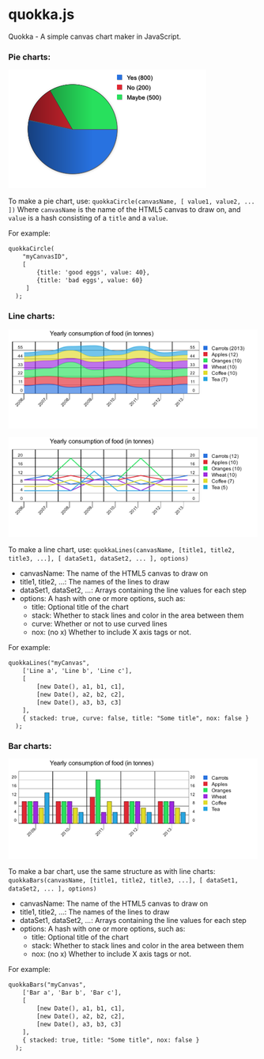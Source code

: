 quokka.js
=========

Quokka - A simple canvas chart maker in JavaScript.



### Pie charts: ###

![pie chart](https://github.com/Humbedooh/quokka.js/raw/master/quokka_example2.png "Example pie chart")

To make a pie chart, use:
   `quokkaCircle(canvasName, [ value1, value2, ... ])`
Where `canvasName` is the name of the HTML5 canvas to draw on, and `value` is a hash consisting of a `title` and a `value`.

For example:

    quokkaCircle(
        "myCanvasID", 
        [ 
            {title: 'good eggs', value: 40},
            {title: 'bad eggs', value: 60}
         ]
      );
    
### Line charts: ###

![line chart](https://github.com/Humbedooh/quokka.js/raw/master/quokka_example1.png "Example line chart")

![line chart](https://github.com/Humbedooh/quokka.js/raw/master/quokka_example4.png "Example line chart")

To make a line chart, use:
   `quokkaLines(canvasName, [title1, title2, title3, ...], [ dataSet1, dataSet2, ... ], options)`

* canvasName: The name of the HTML5 canvas to draw on
* title1, title2, ...: The names of the lines to draw
* dataSet1, dataSet2, ...: Arrays containing the line values for each step
* options: A hash with one or more options, such as:
  * title: Optional title of the chart
  * stack: Whether to stack lines and color in the area between them
  * curve: Whether or not to use curved lines
  * nox: (no x) Whether to include X axis tags or not.

For example:

    quokkaLines("myCanvas", 
        ['Line a', 'Line b', 'Line c'], 
        [ 
            [new Date(), a1, b1, c1], 
            [new Date(), a2, b2, c2], 
            [new Date(), a3, b3, c3] 
        ],
        { stacked: true, curve: false, title: "Some title", nox: false }
      );



### Bar charts: ###

![bar chart](https://github.com/Humbedooh/quokka.js/raw/master/quokka_example3.png "Example bar chart")

To make a bar chart, use the same structure as with line charts:
   `quokkaBars(canvasName, [title1, title2, title3, ...], [ dataSet1, dataSet2, ... ], options)`

* canvasName: The name of the HTML5 canvas to draw on
* title1, title2, ...: The names of the lines to draw
* dataSet1, dataSet2, ...: Arrays containing the line values for each step
* options: A hash with one or more options, such as:
  * title: Optional title of the chart
  * stack: Whether to stack lines and color in the area between them
  * nox: (no x) Whether to include X axis tags or not.

For example:

    quokkaBars("myCanvas", 
        ['Bar a', 'Bar b', 'Bar c'], 
        [ 
            [new Date(), a1, b1, c1], 
            [new Date(), a2, b2, c2], 
            [new Date(), a3, b3, c3] 
        ],
        { stacked: true, title: "Some title", nox: false }
      );


